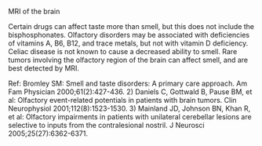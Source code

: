 MRI of the brain

Certain drugs can affect taste more than smell, but this does not include the bisphosphonates. Olfactory disorders may be associated with deficiencies of vitamins A, B6, B12, and trace metals, but not with vitamin D deficiency. Celiac disease is not known to cause a decreased ability to smell. Rare tumors involving the olfactory region of the brain can affect smell, and are best detected by MRI.

Ref:  Bromley SM: Smell and taste disorders: A primary care approach. Am Fam Physician 2000;61(2):427-436. 2) Daniels C, Gottwald B, Pause BM, et al: Olfactory event-related potentials in patients with brain tumors. Clin Neurophysiol 2001;112(8):1523-1530.  3) Mainland JD, Johnson BN, Khan R, et al: Olfactory impairments in patients with unilateral cerebellar lesions are selective to inputs from the contralesional nostril. J Neurosci 2005;25(27):6362-6371.